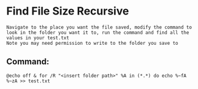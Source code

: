 # Find File Size Recursive

    Navigate to the place you want the file saved, modify the command to look in the folder you want it to, run the command and find all the values in your test.txt
    Note you may need permission to write to the folder you save to
    
## Command:

    @echo off & for /R "<insert folder path>" %A in (*.*) do echo %~fA %~zA >> test.txt